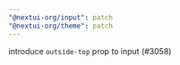 ```yaml
---
"@nextui-org/input": patch
"@nextui-org/theme": patch 
---
```


introduce `outside-top` prop to input (#3058)
